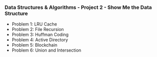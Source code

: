 
### Data Structures & Algorithms - Project 2 - Show Me the Data Structure

* Problem 1: LRU Cache
* Problem 2: File Recursion
* Problem 3: Huffman Coding
* Problem 4: Active Directory
* Problem 5: Blockchain
* Problem 6: Union and Intersection
